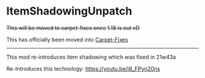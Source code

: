 # ItemShadowingUnpatch

<s>This will be moved to carpet-fixes once 1.18 is out xD</s>

This has officially been moved into [Carpet-Fixes](https://github.com/fxmorin/carpet-fixes/releases)

---

This mod re-introduces item shadowing which was fixed in 21w43a

Re-Introduces this technology: https://youtu.be/i8_FPyn20ns
